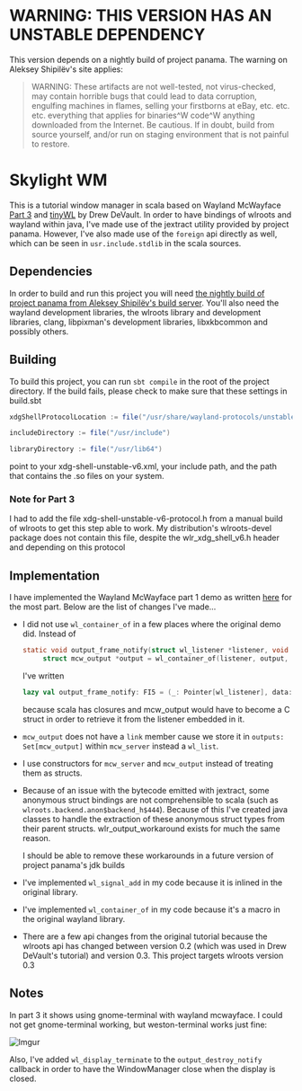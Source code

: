 # WARNING: THIS VERSION HAS AN UNSTABLE DEPENDENCY

This version depends on a nightly build of project panama. The warning on Aleksey Shipilëv's site applies:

> WARNING: These artifacts are not well-tested, not virus-checked, may contain horrible bugs that could lead to data corruption, engulfing machines in flames, selling your firstborns at eBay, etc. etc. etc. everything that applies for binaries^W code^W anything downloaded from the Internet. Be cautious. If in doubt, build from source yourself, and/or run on staging environment that is not painful to restore.



# Skylight WM

This is a tutorial window manager in scala based on Wayland McWayface 
[Part 3](https://drewdevault.com/2018/02/28/Writing-a-wayland-compositor-part-3.html) and 
[tinyWL](https://github.com/swaywm/wlroots/tree/master/tinywl) by Drew DeVault. 
In order to have bindings of wlroots and wayland within java, I've made use of the jextract utility provided by project panama. 
However, I've also made use of the `foreign` api directly as well, which can be seen in `usr.include.stdlib` in the scala sources.

## Dependencies

In order to build and run this project you will need [the nightly build of project panama from Aleksey Shipilëv's build server](https://builds.shipilev.net/openjdk-panama/). 
You'll also need the wayland development libraries, the wlroots library and development libraries, clang, libpixman's development libraries, libxkbcommon and possibly others. 

## Building

To build this project, you can run `sbt compile` in the root of the project directory. If the build fails, please check to make sure that these settings in build.sbt

```scala
xdgShellProtocolLocation := file("/usr/share/wayland-protocols/unstable/xdg-shell/xdg-shell-unstable-v6.xml")

includeDirectory := file("/usr/include")

libraryDirectory := file("/usr/lib64")
```

point to your xdg-shell-unstable-v6.xml, your include path, and the path that contains the .so files on your system.

### Note for Part 3
I had to add the file xdg-shell-unstable-v6-protocol.h from a manual build of wlroots to get this step able to work.
My distribution's wlroots-devel package does not contain this file, despite the wlr_xdg_shell_v6.h header and depending
on this protocol

## Implementation

I have implemented the Wayland McWayface part 1 demo as written [here](https://github.com/ddevault/mcwayface/blob/f89092e7d38e43c55583098beadde26b3d1235eb/src/main.c) for the most part. Below are the list of changes I've made...


* I did not use `wl_container_of` in a few places where the original demo did. Instead of 
  ```c
  static void output_frame_notify(struct wl_listener *listener, void *data) {
	   struct mcw_output *output = wl_container_of(listener, output, frame);
  ```
  I've written
  ```scala
  lazy val output_frame_notify: FI5 = (_: Pointer[wl_listener], data: Pointer[_]) => {
  ```
  because scala has closures and mcw_output would have to become a C struct in order to retrieve it from the listener embedded in it.

* `mcw_output` does not have a `link` member cause we store it in `outputs: Set[mcw_output]` within `mcw_server` instead a `wl_list`.

* I use constructors for `mcw_server` and `mcw_output` instead of treating them as structs.

* Because of an issue with the bytecode emitted with jextract, some anonymous struct bindings are not comprehensible to scala
(such as `wlroots.backend.anon$backend_h$444`). Because of this I've created java classes to handle the extraction of these 
anonymous struct types from their parent structs. wlr_output_workaround exists for much the same reason.

  I should be able to remove these workarounds in a future version of project panama's jdk builds 

* I've implemented `wl_signal_add` in my code because it is inlined in the original library. 
* I've implemented `wl_container_of` in my code because it's a macro in the original wayland library.
* There are a few api changes from the original tutorial because the wlroots api has changed between version 0.2 (which was used in Drew DeVault's tutorial) and version 0.3. This project targets wlroots version 0.3


## Notes

In part 3 it shows using gnome-terminal with wayland mcwayface. I could not get gnome-terminal working, but weston-terminal works just fine: 

![Imgur](https://i.imgur.com/1T03xi5.png)

Also, I've added `wl_display_terminate` to the `output_destroy_notify` callback in order to have the WindowManager close when the display is closed.
